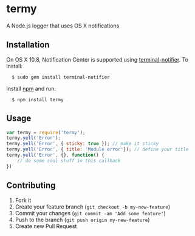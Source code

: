 termy
=====

A Node.js logger that uses OS X notifications

## Installation

  On OS X 10.8, Notification Center is supported using [terminal-notifier](https://github.com/alloy/terminal-notifier). To install:
  
      $ sudo gem install terminal-notifier
      
  Install [npm](http://npmjs.org/) and run:
  
      $ npm install termy

## Usage
```js
var termy = require('termy');
termy.yell('Error');
termy.yell('Error', { sticky: true }); // make it sticky
termy.yell('Error', { title: 'Module error'}); // define your title
termy.yell('Error', {}, function() {
	// do some cool stuff in this callback
})
```

## Contributing

1. Fork it
2. Create your feature branch (`git checkout -b my-new-feature`)
3. Commit your changes (`git commit -am 'Add some feature'`)
4. Push to the branch (`git push origin my-new-feature`)
5. Create new Pull Request